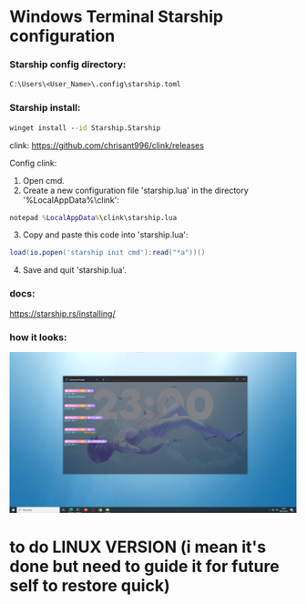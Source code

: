 # Windows Terminal Starship configuration

### Starship config directory:
```cmd
C:\Users\<User_Name>\.config\starship.toml
```

### Starship install:
```cmd
winget install --id Starship.Starship
```

clink:
https://github.com/chrisant996/clink/releases

Config clink:
1. Open cmd.
2. Create a new configuration file 'starship.lua' in the directory '%LocalAppData%\clink\':
```cmd
notepad %LocalAppData%\clink\starship.lua
```
3. Copy and paste this code into 'starship.lua':
```lua
load(io.popen('starship init cmd'):read("*a"))()
```
4. Save and quit 'starship.lua'.

### docs:
https://starship.rs/installing/

### how it looks:
![screen1](screen.png)


# to do LINUX VERSION (i mean it's done but need to guide it for future self to restore quick)
